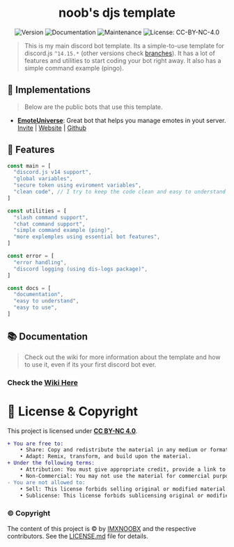 <h1 
  align="center"
  >
  noob's djs template
</h1>

<div 
  align="center"
  >

  ![Version](https://img.shields.io/badge/version-1.3.0-blue.svg?cacheSeconds=2592000)
  ![Documentation](https://img.shields.io/badge/documentation-yes-brightgreen.svg)
  ![Maintenance](https://img.shields.io/badge/maintained-yes-brightgreen.svg)
  ![License: CC-BY-NC-4.0](https://img.shields.io/badge/license-CC.BY.NC.4.0-brightgreen.svg)
  
</div>

> This is my main discord bot template. Its a simple-to-use template for discord.js `^14.15.*` (other versions check [branches](https://github.com/IMXNOOBX/discord.bot/branches)). It has a lot of features and utilities to start coding your bot right away. It also has a simple command example (pingo).

## 🧩 Implementations
> Below are the public bots that use this template.

- [**EmoteUniverse**](https://bot.noob.bio): Great bot that helps you manage emotes in yout server. [Invite](https://bot.noob.bio/invite) | [Website](https://bot.noob.bio) | [Github](#)

## 🥏 Features

```js
const main = [
  "discord.js v14 support",
  "global variables",
  "secure token using eviroment variables",
  "clean code", // I try to keep the code clean and easy to understand
]

const utilities = [
  "slash command support",
  "chat command support",
  "simple command example (ping)",
  "more explemples using essential bot features",
]

const error = [
  "error handling",
  "discord logging (using dis-logs package)",
]

const docs = [
  "documentation",
  "easy to understand",
  "easy to use",
]
```

## 📚 Documentation
> Check out the wiki for more information about the template and how to use it, even if its your first discord bot ever.
### Check the [**Wiki Here**](https://github.com/IMXNOOBX/discord.bot/wiki)


# 🔖 License & Copyright

This project is licensed under [**CC BY-NC 4.0**](https://creativecommons.org/licenses/by-nc/4.0/).
```diff
+ You are free to:
	• Share: Copy and redistribute the material in any medium or format.
	• Adapt: Remix, transform, and build upon the material.
+ Under the following terms:
	• Attribution: You must give appropriate credit, provide a link to original the source repository, and indicate if changes were made.
	• Non-Commercial: You may not use the material for commercial purposes.
- You are not allowed to:
	• Sell: This license forbids selling original or modified material for commercial purposes.
	• Sublicense: This license forbids sublicensing original or modified material.
```
### ©️ Copyright
The content of this project is ©️ by [IMXNOOBX](https://github.com/IMXNOOBX) and the respective contributors. See the [LICENSE.md](LICENSE.md) file for details.
